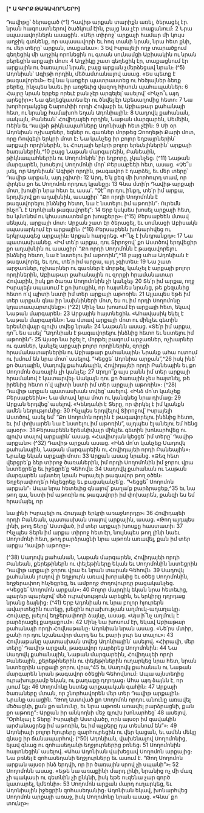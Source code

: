 
#### [* Ա ԳԻՐՔ ԹԱԳԱՎՈՐՆԵՐԻ]

Դավիթը՝ ծերացած
(^1) Դավիթ արքան տարիքն առել, ծերացել էր. նրան հագուստներով ծածկում էին, բայց նա չէր տաքանում։ 2 Նրա
սպասավորներն ասացին. «Մեր տիրոջ՝ արքայի համար մի կույս աղջիկ գտնենք, որ սպասավորի եւ հոգ տանի նրան,
նրա հետ քնի, ու մեր տերը՝ արքան, տաքանա»։ 3 Եվ Իսրայելի ողջ տարածքում գեղեցիկ մի աղջիկ որոնեցին ու գտան
սունամցի Աբիսակին ու նրան բերեցին արքայի մոտ։ 4 Աղջիկը շատ գեղեցիկ էր, տաքացնում էր արքային ու ծառայում
նրան, բայց արքան չմերձեցավ նրան։
(^5) Ադոնիան՝ Ագիթի որդին, մեծամտանալով ասաց. «Ես պետք է թագավորեմ»։ Եվ նա կառքեր պատրաստեց ու
հեծյալներ ձեռք բերեց, ինչպես նաեւ իր առջեւից վազող հիսուն պահապաններ։ 6 Հայրը նրան երբեք որեւէ բան չէր արգելել՝
ասելով՝ «Ինչո՞ւ այդ արեցիր»։ Նա գեղեցկատես էր ու ծնվել էր Աբեսաղոմից հետո։ 7 Նա խորհրդակցեց Շարուհիի որդի
Հովաբի եւ Աբիաթար քահանայի հետ, ու նրանք համախոհ եղան Ադոնիային։ 8 Սադովկ քահանան, սակայն, Բանեան՝
Հովիդայեի որդին, Նաթան մարգարեն, Սեմեին, Ռեին եւ Դավթի թիկնապահները Ադոնիայի հետ չէին։ 9 Մի օր Ադոնիան
ոչխարներ, եզներ ու գառներ մորթեց Զոողեթի Քարի մոտ, որը Ռովգելի երկրի մոտ է։ Նա կանչեց իր բոլոր եղբայրներին՝
արքայի որդիներին, եւ Հուդայի երկրի բոլոր երեւելիներին՝ արքայի ծառաներին,^10 բայց Նաթան մարգարեին, Բանեաին,
թիկնապահներին ու Սողոմոնին՝ իր եղբորը, չկանչեց։
(^11) Նաթան մարգարեն, խոսելով Սողոմոնի մոր՝ Բերսաբեեի հետ, ասաց. «Չե՞ս լսել, որ Ադոնիան՝ Ագիթի որդին,
թագավոր է դարձել, եւ մեր տերը՝ Դավիթ արքան, այդ չգիտի։ 12 Արդ, ե՛կ քեզ մի խորհուրդ տամ, որ փրկես քո եւ Սողոմոն
որդուդ կյանքը։ 13 Գնա մտի՛ր Դավիթ արքայի մոտ, խոսի՛ր նրա հետ եւ ասա՛. “Չէ՞ որ դու ինքդ, տե՛ր իմ արքա, երդվելով
քո աղախնին, ասացիր՝ “Քո որդի Սողոմոնն է թագավորելու ինձնից հետո, նա է նստելու իմ աթոռին”։ Ուրեմն ինչո՞ւ է
Ադոնիան թագավորել”։ 14 Երբ կսկսես խոսել արքայի հետ, ես կմտնեմ ու կհաստատեմ քո խոսքերը»։
(^15) Բերսաբեեն մտավ սենյակ, արքայի մոտ։ Արքան շատ էր ծերացել, եւ սոմնացի Աբիսակն սպասարկում էր արքային։
(^16) Բերսաբեեն խոնարհվեց ու երկրպագեց արքային։ Արքան հարցրեց. «Ի՞նչ է խնդրանքդ»։ 17 Նա պատասխանեց. «Իմ
տե՛ր արքա, դու Տիրոջով՝ քո Աստծով երդվեցիր քո աղախնին ու ասացիր՝ “Քո որդի Սողոմոնն է թագավորելու ինձնից
հետո, նա է նստելու իմ աթոռին”,^18 բայց ահա Ադոնիան է թագավորել, եւ դու, տե՛ր իմ արքա, այդ չգիտես։ 19 Նա շատ
արջառներ, ոչխարներ ու գառներ է մորթել, կանչել է արքայի բոլոր որդիներին, Աբիաթար քահանային ու զորքի
հրամանատար Հովաբին, իսկ քո ծառա Սողոմոնին չի կանչել։ 20 Տե՛ր իմ արքա, ողջ Իսրայելն սպասում է քո խոսքին, որ
հայտնես նրանց, թե քեզանից հետո ո՛վ պիտի նստի իմ տեր արքայի աթոռին։ 21 Այլապես եթե իմ տեր արքան գնա իր
նախնիների մոտ, ես ու իմ որդի Սողոմոնը կդատապարտվենք»։
(^22) Մինչ նա խոսում էր արքայի հետ, եկավ Նաթան մարգարեն։ 23 Արքային հայտնեցին. «Ահավասիկ եկել է Նաթան
մարգարեն»։ Նա մտավ արքայի մոտ ու մինչեւ գետին երեսնիվայր գլուխ տվեց նրան։ 24 Նաթանն ասաց. «Տե՛ր իմ արքա,
դո՞ւ ես ասել՝ “Ադոնիան է թագավորելու ինձնից հետո եւ նստելու իմ աթոռին”։ 25 Այսօր նա իջել է, մորթել բազում
արջառներ, ոչխարներ ու գառներ, կանչել արքայի բոլոր որդիներին, զորքի հրամանատարներին ու Աբիաթար
քահանային։ Նրանք ահա ուտում ու խմում են նրա մոտ՝ ասելով. “Կեցցե՛ Ադոնիա արքան”,^26 իսկ ինձ՝ քո ծառային,
Սադովկ քահանային, Հովիդայեի որդի Բանեային եւ քո Սողոմոն ծառային չի կանչել։ 27 Արդյո՞ք այս բանն իմ տեր արքայի
հրամանով է կատարվել։ Սակայն դու քո ծառային չես հայտնել, թե իրենից հետո ո՛վ պիտի նստի իմ տեր արքայի
աթոռին»։
(^28) Դավիթ արքան պատասխան տվեց՝ ասելով. «Ինձ մո՛տ կանչեք Բերսաբեեին»։ Նա մտավ նրա մոտ ու կանգնեց
նրա դիմաց։ 29 Արքան երդվեց՝ ասելով. «Կենդանի է Տերը, որ փրկել է իմ կյանքն ամեն նեղությունից։ 30 Ինչպես երդվելով
Տիրոջով՝ Իսրայելի Աստծով, ասել եմ՝ “Քո Սողոմոն որդին է թագավորելու ինձնից հետո, եւ իմ փոխարեն նա է նստելու
իմ աթոռին”, այդպես էլ անելու եմ հենց այսօր»։ 31 Բերսաբեեն երեսնիվայր մինչեւ գետին խոնարհվեց ու գլուխ տալով
արքային՝ ասաց. «Հավիտյան կեցցե՛ իմ տերը՝ Դավիթ արքան»։
(^32) Դավիթ արքան ասաց. «Ինձ մո՛տ կանչեք Սադովկ քահանային, Նաթան մարգարեին ու Հովիդայեի որդի
Բանեային»։ Նրանք եկան արքայի մոտ։ 33 Արքան ասաց նրանց. «Ձեզ հետ վերցրե՛ք ձեր տիրոջ ծառաներին, իմ որդի
Սողոմոնին իմ ջորու վրա նստեցրե՛ք եւ իջեցրե՛ք Գեհովն։ 34 Սադովկ քահանան ու Նաթան մարգարեն այնտեղ նրան
Իսրայելի թագավոր թող օծեն։ Եղջերափողե՛ր հնչեցրեք եւ բացականչե՛ք. “Կեցցե՜ Սողոմոն արքան”։ Ապա նրա հետեւից
գնալով՝ քաղա՛ք բարձրացեք,^35 եւ նա թող գա, նստի իմ աթոռին ու թագավորի իմ փոխարեն, քանզի ես եմ հրամայել, որ


նա լինի Իսրայելի ու Հուդայի երկրի առաջնորդը»։ 36 Հովիդայեի որդի Բանեան, պատասխան տալով արքային, ասաց.
«Թող այդպես լինի, թող Տերը՝ Աստված, իմ տեր արքայի խոսքը հաստատի։ 37 Ինչպես Տերն իմ արքա տիրոջ հետ էր,
նույնպես թող լինի նաեւ Սողոմոնի հետ, թող բարձրացնի նրա աթոռն առավել, քան իմ տեր արքա Դավթի աթոռը»։

(^38) Սադովկ քահանան, Նաթան մարգարեն, Հովիդայեի որդի Բանեան, քերեթիներն ու փելեթիները եկան եւ Սողոմոնին
նստեցրին Դավիթ արքայի ջորու վրա եւ նրան տարան Գեհովն։ 39 Սադովկ քահանան յուղով լի եղջյուրն առավ խորանից
եւ օծեց Սողոմոնին, եղջերափող հնչեցրեց, եւ ամբողջ ժողովուրդը բացականչեց. «Կեցցե՜ Սողոմոն արքան»։ 40 Բոլոր
մարդիկ եկան նրա հետեւից, պարեր պարելով՝ մեծ ուրախություն արեցին, եւ երկիրը դղրդաց նրանց ձայնից։
(^41) Երբ Ադոնիան ու նրա բոլոր հյուրերն ավարտեցին ուտելը, լսեցին ուրախության աղմուկ-աղաղակը։ Հովաբը,
լսելով եղջերափողի ձայնը, ասաց. «Այս ի՞նչ աղմուկ է բարձրացել քաղաքում»։ 42 Մինչ նա խոսում էր, եկավ Աբիաթար
քահանայի որդի Հովնաթանը։ Ադոնիան նրան ասաց. «Նե՛րս մտիր, քանի որ դու նշանավոր մարդ ես եւ բարի լուր ես
տալու»։ 43 Հովնաթանը պատասխան տվեց Ադոնիային՝ ասելով. «Հիրավի, մեր տերը՝ Դավիթ արքան, թագավոր
դարձրեց Սողոմոնին։ 44 Նա Սադովկ քահանային, Նաթան մարգարեին, Հովիդայեի որդի Բանեային, քերեթիներին ու
փելեթիներին ուղարկեց նրա հետ, նրան նստեցրին արքայի ջորու վրա,^45 եւ Սադովկ քահանան ու Նաթան մարգարեն
նրան թագավոր օծեցին Գեհովնում։ Ապա այնտեղից ուրախությամբ եկան, ու քաղաքը դղրդաց։ Ահա այդ ձայնն է, որ
լսում եք։ 46 Սողոմոնը նստեց արքայական գահին։ 47 Արքայի ծառաները մտան, որ շնորհավորեն մեր տեր Դավիթ
արքային։ Նրանք ասացին. “Թող Աստված քո Սողոմոն որդու անունը առավել մեծացնի, քան քո անունը, եւ նրա աթոռն
առավել բարձրացնի, քան քո աթոռը”։ Արքան իր անկողնի մեջ գլուխ խոնարհեց՝ 48 ասելով. “Օրհնյալ է Տերը՝ Իսրայելի
Աստվածը, որն այսօր իմ զավակին արժանացրեց իմ աթոռին, եւ իմ աչքերը դա տեսնում են”»։ 49 Ադոնիայի բոլոր հյուրերը
զարհուրեցին ու վեր կացան, եւ ամեն մեկը գնաց իր ճանապարհով։
(^50) Ադոնիան, վախենալով Սողոմոնից, ելավ գնաց ու զոհասեղանի եղջյուրներից բռնեց։ 51 Սողոմոնին հայտնեցին՝
ասելով. «Ահա Ադոնիան վախեցավ Սողոմոն արքայից։ Նա բռնել է զոհասեղանի եղջյուրները եւ ասում է. “Թող Սողոմոն
արքան այսօր ինձ երդվի, որ իր ծառային սրով չի սպանի”»։ 52 Սողոմոնն ասաց. «Եթե նա առաքինի մարդ լինի, նրանից
ոչ մի մազ չի պակասի ու գետնին չի ընկնի, իսկ եթե ուզենա չար գործ կատարել, կմեռնի»։ 53 Սողոմոն արքան մարդ
ուղարկեց, եւ Ադոնիային իջեցրին զոհասեղանից։ Ադոնիան եկավ, խոնարհվեց Սողոմոն արքայի առաջ, իսկ Սողոմոնը
նրան ասաց. «Գնա՛ քո տունը»։
